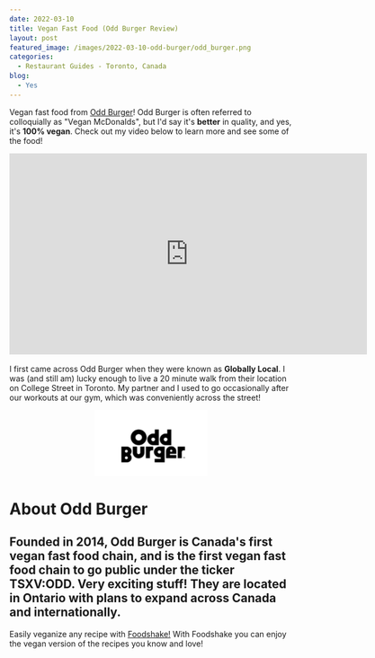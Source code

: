 ```yaml
---
date: 2022-03-10
title: Vegan Fast Food (Odd Burger Review)
layout: post
featured_image: /images/2022-03-10-odd-burger/odd_burger.png
categories:
  - Restaurant Guides - Toronto, Canada
blog:
  - Yes
---
```


Vegan fast food from <a href='https://oddburger.com/'>Odd Burger</a>! Odd Burger is often referred to colloquially as "Vegan McDonalds", but I'd say it's **better** in quality, and yes, it's **100% vegan**. Check out my video below to learn more and see some of the food!

<p align="center">
<iframe width="636" height="358" src="https://www.youtube.com/embed/0EU8Aeh79T4" title="YouTube video player" frameborder="0" allow="accelerometer; autoplay; clipboard-write; encrypted-media; gyroscope; picture-in-picture" allowfullscreen></iframe>
</p>


I first came across Odd Burger when they were known as **Globally Local**. I was (and still am) lucky enough to live a 20 minute walk from their location on College Street in Toronto. My partner and I used to go occasionally after our workouts at our gym, which was conveniently across the street!

<p align="center">
<img src="/images/2022-03-10-odd-burger/odd_burger.png" width="200"
alt="The Odd Burger logo.">
</p>

# About Odd Burger

Founded in 2014, Odd Burger is Canada's **first vegan fast food chain**, and is the first vegan fast food chain to go **public** under the ticker **TSXV:ODD**. Very exciting stuff! They are located in Ontario with plans to expand across Canada and internationally.
---
Easily veganize any recipe with <a href='https://foodshakeapp.com/'>Foodshake!</a> With Foodshake you can enjoy the vegan version of the recipes you know and love!